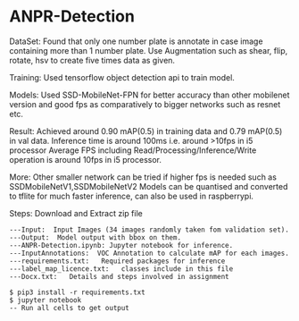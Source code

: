 # ANPR-Detection

DataSet:
	Found that only one number plate is annotate in case image containing more than 1 number plate.
	Use Augmentation such as shear, flip, rotate, hsv to create five times data as given.

Training:
	Used tensorflow object detection api to train model.

Models:
	Used SSD-MobileNet-FPN for better accuracy than other mobilenet version and good fps as comparatively to bigger networks such as resnet etc.

Result:
	Achieved around 0.90 mAP(0.5) in training data and 0.79 mAP(0.5) in val data.
	Inference time is around 100ms i.e. around >10fps in i5 processor
	Average FPS including Read/Processing/Inference/Write operation is around 10fps in i5 processor.

More:
	Other smaller network can be tried if higher fps is needed such as SSDMobileNetV1,SSDMobileNetV2
	Models can be quantised and converted to tflite for much faster inference, can also be used in raspberrypi.


Steps:
    Download and Extract zip file

    ---Input:  Input Images (34 images randomly taken fom validation set).
    ---Output:  Model output with bbox on them.
    ---ANPR-Detection.ipynb: Jupyter notebook for inference.
    ---InputAnnotations:  VOC Annotation to calculate mAP for each images.
    ---requirements.txt:   Required packages for inference
    ---label_map_licence.txt:   classes include in this file
    ---Docx.txt:   Details and steps involved in assignment

	$ pip3 install -r requirements.txt
	$ jupyter notebook
	-- Run all cells to get output
